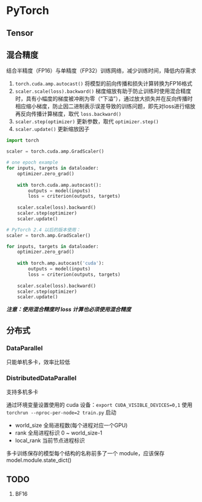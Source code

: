 # PyTorch

## Tensor

## 混合精度

结合半精度（FP16）与单精度（FP32）训练网络，减少训练时间，降低内存需求

1. `torch.cuda.amp.autocast()` 将模型的前向传播和损失计算转换为FP16格式
2. `scaler.scale(loss).backward()` 梯度缩放有助于防止训练时使用混合精度时，具有小幅度的梯度被冲刷为零（“下溢”），通过放大损失并在反向传播时相应缩小梯度，防止因二进制表示误差导致的训练问题，即先对loss进行缩放再反向传播计算梯度，取代 `loss.backward()`
3. `scaler.step(optimizer)` 更新参数，取代 `optimizer.step()`
4. `scaler.update()` 更新缩放因子

``` py
import torch

scaler = torch.cuda.amp.GradScaler()

# one epoch example
for inputs, targets in dataloader:
    optimizer.zero_grad()
    
    with torch.cuda.amp.autocast():
        outputs = model(inputs)
        loss = criterion(outputs, targets)
        
    scaler.scale(loss).backward()
    scaler.step(optimizer)
    scaler.update()

# PyTorch 2.4 以后的版本使用：
scaler = torch.amp.GradScaler()

for inputs, targets in dataloader:
    optimizer.zero_grad()
    
    with torch.amp.autocast('cuda'):
        outputs = model(inputs)
        loss = criterion(outputs, targets)
        
    scaler.scale(loss).backward()
    scaler.step(optimizer)
    scaler.update()

```

***注意：使用混合精度时 loss 计算也必须使用混合精度***

## 分布式

### DataParallel

只能单机多卡，效率比较低

### DistributedDataParallel

支持多机多卡

通过环境变量设置使用的 cuda 设备：`export CUDA_VISIBLE_DEVICES=0,1`
使用 `torchrun --nproc-per-node=2 train.py` 启动

- world_size  全局进程数(每个进程对应一个GPU)
- rank        全局进程标识 0 ~ world_size-1
- local_rank  当前节点进程标识

多卡训练保存的模型每个结构的名称前多了一个 module，应该保存 model.module.state_dict()

## TODO

1. BF16
